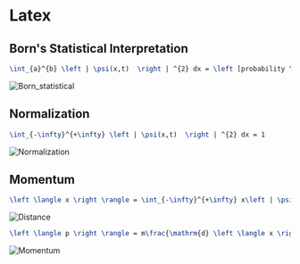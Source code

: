 # Latex 

## Born's Statistical Interpretation

```latex
\int_{a}^{b} \left | \psi(x,t)  \right | ^{2} dx = \left [probability \ of \ finding \ the \ particle \ between \ a \ and \ b, \ at \ time \ t \right]
```

![Born_statistical](https://github.com/anonymousr007/365daysofquantumcomputing/blob/main/Latex/Born_statistical.png)

## Normalization

```latex
\int_{-\infty}^{+\infty} \left | \psi(x,t)  \right | ^{2} dx = 1
```

![Normalization](https://github.com/anonymousr007/365daysofquantumcomputing/blob/main/Latex/Normalization.png)

## Momentum 

```latex
\left \langle x \right \rangle = \int_{-\infty}^{+\infty} x\left | \psi(x,t) \right | ^{2} dx
```

![Distance](https://github.com/anonymousr007/365daysofquantumcomputing/blob/main/Latex/momentum.png)

```latex
\left \langle p \right \rangle = m\frac{\mathrm{d} \left \langle x \right \rangle }{\mathrm{d} t} = - i \hbar \int \left ( \Psi* \frac{\partial \Psi}{\partial x} \right ) dx
```

![Momentum](https://github.com/anonymousr007/365daysofquantumcomputing/blob/main/Latex/Momentum_operator.png)
